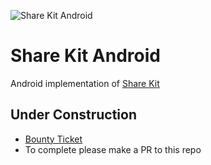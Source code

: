 ![Share Kit Android](https://github.com/hellobloom/share-kit/raw/master/images/logo.png)

# Share Kit Android

Android implementation of [Share Kit](https://github.com/hellobloom/share-kit#readme)

## Under Construction

- [Bounty Ticket](https://github.com/hellobloom/share-kit/issues/44)
- To complete please make a PR to this repo
